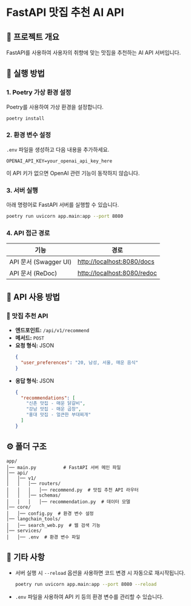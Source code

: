 # FastAPI 맛집 추천 AI API

## 📌 프로젝트 개요
FastAPI를 사용하여 사용자의 취향에 맞는 맛집을 추천하는 AI API 서버입니다.

## 🚀 실행 방법
### 1. Poetry 가상 환경 설정
Poetry를 사용하여 가상 환경을 설정합니다.
```bash
poetry install
```

### 2. 환경 변수 설정
`.env` 파일을 생성하고 다음 내용을 추가하세요.
```env
OPENAI_API_KEY=your_openai_api_key_here
```
이 API 키가 없으면 OpenAI 관련 기능이 동작하지 않습니다.

### 3. 서버 실행
아래 명령어로 FastAPI 서버를 실행할 수 있습니다.
```bash
poetry run uvicorn app.main:app --port 8080
```

### 4. API 접근 경로
| 기능 | 경로 |
|------|------|
| API 문서 (Swagger UI) | [http://localhost:8080/docs](http://localhost:8080/docs) |
| API 문서 (ReDoc) | [http://localhost:8080/redoc](http://localhost:8080/redoc) |

## 📡 API 사용 방법
### 🔹 맛집 추천 API
- **엔드포인트:** `/api/v1/recommend`
- **메서드:** `POST`
- **요청 형식:** JSON
  ```json
  {
    "user_preferences": "20, 남성, 서울, 매운 음식"
  }
  ```
- **응답 형식:** JSON
  ```json
  {
    "recommendations": [
      "신촌 맛집 - 매운 닭갈비",
      "강남 맛집 - 매운 곱창",
      "홍대 맛집 - 얼큰한 부대찌개"
    ]
  }
  ```

## ⚙️ 폴더 구조
```
app/
│── main.py          # FastAPI 서버 메인 파일
│── api/
│   │── v1/
│   │   │── routers/
│   │   │   │── recommend.py  # 맛집 추천 API 라우터
│   │   │── schemas/
│   │   │   │── recommendation.py  # 데이터 모델
│── core/
│   │── config.py  # 환경 변수 설정
│── langchain_tools/
│   │── search_web.py  # 웹 검색 기능
│── services/
│   │── .env  # 환경 변수 파일
```

## 📌 기타 사항
- 서버 실행 시 `--reload` 옵션을 사용하면 코드 변경 시 자동으로 재시작됩니다.
  ```bash
  poetry run uvicorn app.main:app --port 8080 --reload
  ```
- `.env` 파일을 사용하여 API 키 등의 환경 변수를 관리할 수 있습니다.


